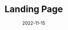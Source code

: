 ---
title: "Landing Page"  # Add a page title.
summary: ""  # Add a page description.
date: "2022-11-15"  # Add today's date.
type: "widget_page"  # Page type is a Widget Page
---